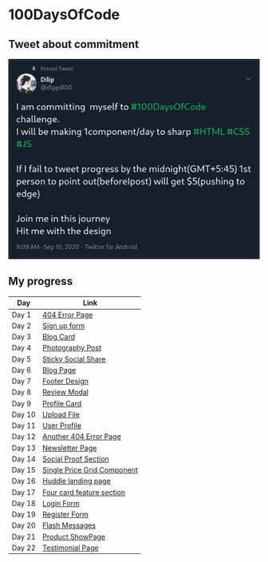 # 100DaysOfCode

## Tweet about commitment

[![Official Tweet about commitment toward #100DayOfCode](tweet.png)](https://twitter.com/dlppdl00/status/1303897091802935296)

## My progress

| Day    | Link           |
| ------ | -------------- |
| Day 1  | [404 Error Page](https://dlppdl.github.io/100dayschallange/Day01/)|
| Day 2  | [Sign up form](https://dlppdl.github.io/100dayschallange/Day02/) |
| Day 3  | [Blog Card](https://dlppdl.github.io/100dayschallange/Day03/)|
| Day 4  | [Photography Post](https://dlppdl.github.io/100dayschallange/Day04/)|
| Day 5  | [Sticky Social Share](https://dlppdl.github.io/100dayschallange/Day05/)|
| Day 6  | [Blog Page](https://dlppdl.github.io/100dayschallange/Day06/)|
| Day 7  | [Footer Design](https://dlppdl.github.io/100dayschallange/Day07)|
| Day 8  | [Review Modal](https://dlppdl.github.io/100dayschallange/Day08)|
| Day 9  | [Profile Card](https://dlppdl.github.io/100dayschallange/Day09)|
| Day 10  | [Upload File](https://dlppdl.github.io/100dayschallange/Day10)|
| Day 11  | [User Profile](https://dlppdl.github.io/100dayschallange/Day11)|
| Day 12  | [Another 404 Error Page](https://dlppdl.github.io/100dayschallange/Day12)|
| Day 13  | [Newsletter Page](https://dlppdl.github.io/100dayschallange/Day13)|
| Day 14  | [Social Proof Section](https://dlppdl.github.io/100dayschallange/Day14)|
| Day 15  | [Single Price Grid Component](https://dlppdl.github.io/100dayschallange/Day15)|
| Day 16  | [Huddle landing page](https://dlppdl.github.io/100dayschallange/Day16)|
| Day 17  | [Four card feature section](https://dlppdl.github.io/100dayschallange/Day17)|
| Day 18  | [Login Form](https://dlppdl.github.io/100dayschallange/Day18)|
| Day 19  | [Register Form](https://dlppdl.github.io/100dayschallange/Day19)|
| Day 20  | [Flash Messages](https://dlppdl.github.io/100dayschallange/Day20)|
| Day 21  | [Product ShowPage](https://dlppdl.github.io/100dayschallange/Day21)|
| Day 22  | [Testimonial Page](https://dlppdl.github.io/100dayschallange/Day22)|
